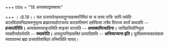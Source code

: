 +++
title = "18 अव्यक्ताद्व्यक्तयः"

+++
।।8.18।। यतः प्रजापतेरहस्तद्युगसहस्रपरिमितं या च तस्य रात्रिः सापि तथेति
कालविदामभिप्रायमनुसृत्य ब्राह्मस्याहोरात्रस्य कालपरिमाणं दर्शयित्वा
तत्रैव विभज्य कार्यं कथयति -- **प्रजापतेरिति।** अव्यक्तमव्याकृतमिति
शङ्कां वारयति -- **अव्यक्तमित्यादिना।** जातिप्रतियोगिभूता
व्यक्तीर्व्यावर्तयति -- **स्थावरेति।** असदुत्पत्तिप्रसक्तिं प्रत्यादिशति
-- **अभिव्यज्यन्त इति।** पूर्वोक्तमव्यक्तसंज्ञकं स्वापावस्थं ब्रह्म
प्रजापतिशब्दितं तस्मिन्निति यावत्।

